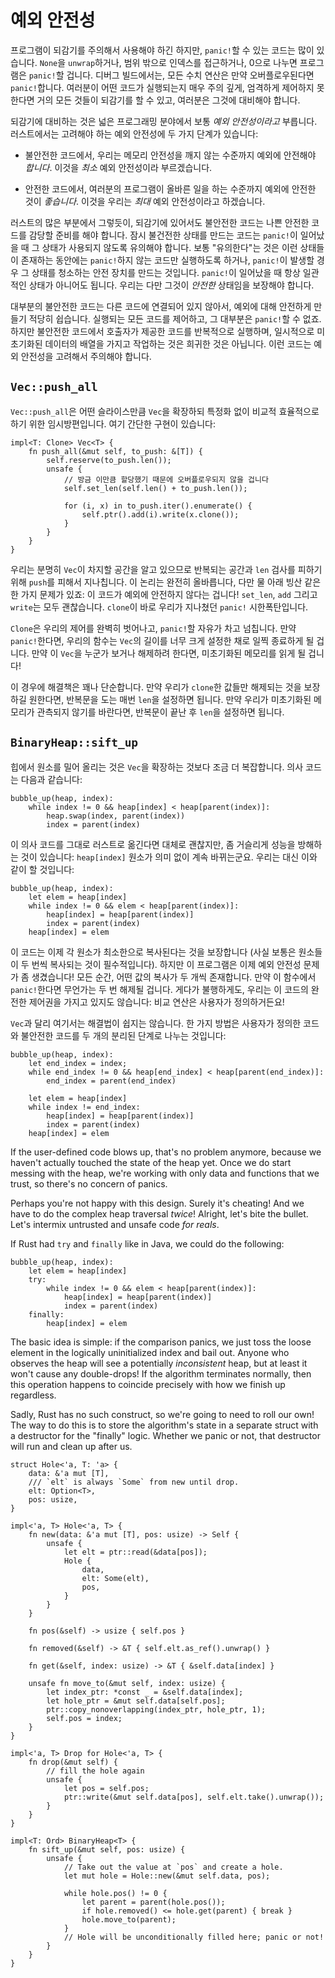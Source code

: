# 예외 안전성

프로그램이 되감기를 주의해서 사용해야 하긴 하지만, `panic!`할 수 있는 코드는 많이 있습니다. `None`을 `unwrap`하거나, 범위 밖으로 인덱스를 접근하거나, 0으로 나누면 프로그램은 `panic!`할 겁니다. 
디버그 빌드에서는, 모든 수치 연산은 만약 오버플로우된다면 `panic!`합니다. 여러분이 어떤 코드가 실행되는지 매우 주의 깊게, 엄격하게 제어하지 못한다면 거의 모든 것들이 되감기를 할 수 있고, 여러분은 그것에 대비해야 합니다.

되감기에 대비하는 것은 넓은 프로그래밍 분야에서 보통 *예외 안전성이라고* 부릅니다. 러스트에서는 고려해야 하는 예외 안전성에 두 가지 단계가 있습니다:

* 불안전한 코드에서, 우리는 메모리 안전성을 깨지 않는 수준까지 예외에 안전해야 *합니다*. 이것을 *최소* 예외 안전성이라 부르겠습니다.

* 안전한 코드에서, 여러분의 프로그램이 올바른 일을 하는 수준까지 예외에 안전한 것이 *좋습니다*. 이것을 우리는 *최대* 예외 안전성이라고 하겠습니다.

러스트의 많은 부분에서 그렇듯이, 되감기에 있어서도 불안전한 코드는 나쁜 안전한 코드를 감당할 준비를 해야 합니다. 잠시 불건전한 상태를 만드는 코드는 `panic!`이 일어났을 때 그 상태가 사용되지 않도록 유의해야 합니다. 
보통 "유의한다"는 것은 이런 상태들이 존재하는 동안에는 `panic!`하지 않는 코드만 실행하도록 하거나, `panic!`이 발생할 경우 그 상태를 청소하는 안전 장치를 만드는 것입니다. 
`panic!`이 일어났을 때 항상 일관적인 상태가 아니어도 됩니다. 우리는 다만 그것이 *안전한* 상태임을 보장해야 합니다.

대부분의 불안전한 코드는 다른 코드에 연결되어 있지 않아서, 예외에 대해 안전하게 만들기 적당히 쉽습니다. 실행되는 모든 코드를 제어하고, 그 대부분은 `panic!`할 수 없죠. 
하지만 불안전한 코드에서 호출자가 제공한 코드를 반복적으로 실행하며, 일시적으로 미초기화된 데이터의 배열을 가지고 작업하는 것은 희귀한 것은 아닙니다. 이런 코드는 예외 안전성을 고려해서 주의해야 합니다.

## `Vec::push_all`

`Vec::push_all`은 어떤 슬라이스만큼 `Vec`을 확장하되 특정화 없이 비교적 효율적으로 하기 위한 임시방편입니다. 여기 간단한 구현이 있습니다:

<!-- ignore: simplified code -->
```rust,ignore
impl<T: Clone> Vec<T> {
    fn push_all(&mut self, to_push: &[T]) {
        self.reserve(to_push.len());
        unsafe {
            // 방금 이만큼 할당했기 때문에 오버플로우되지 않을 겁니다
            self.set_len(self.len() + to_push.len());

            for (i, x) in to_push.iter().enumerate() {
                self.ptr().add(i).write(x.clone());
            }
        }
    }
}
```

우리는 분명히 `Vec`이 차지할 공간을 알고 있으므로 반복되는 공간과 `len` 검사를 피하기 위해 `push`를 피해서 지나칩니다. 이 논리는 완전히 올바릅니다, 다만 물 아래 빙산 같은 한 가지 문제가 있죠: 이 코드가 예외에 안전하지 않다는 겁니다! 
`set_len`, `add` 그리고 `write`는 모두 괜찮습니다. `clone`이 바로 우리가 지나쳤던 `panic!` 시한폭탄입니다.

`Clone`은 우리의 제어를 완벽히 벗어나고, `panic!`할 자유가 차고 넘칩니다. 만약 `panic!`한다면, 우리의 함수는 `Vec`의 길이를 너무 크게 설정한 채로 일찍 종료하게 될 겁니다. 
만약 이 `Vec`을 누군가 보거나 해제하려 한다면, 미초기화된 메모리를 읽게 될 겁니다!

이 경우에 해결책은 꽤나 단순합니다. 만약 우리가 `clone`한 값들만 해제되는 것을 보장하길 원한다면, 반복문을 도는 매번 `len`을 설정하면 됩니다. 
만약 우리가 미초기화된 메모리가 관측되지 않기를 바란다면, 반복문이 끝난 후 `len`을 설정하면 됩니다.

## `BinaryHeap::sift_up`

힙에서 원소를 밀어 올리는 것은 `Vec`을 확장하는 것보다 조금 더 복잡합니다. 의사 코드는 다음과 같습니다:

```text
bubble_up(heap, index):
    while index != 0 && heap[index] < heap[parent(index)]:
        heap.swap(index, parent(index))
        index = parent(index)
```

이 의사 코드를 그대로 러스트로 옮긴다면 대체로 괜찮지만, 좀 거슬리게 성능을 방해하는 것이 있습니다: `heap[index]` 원소가 의미 없이 계속 바뀌는군요. 우리는 대신 이와 같이 할 것입니다:

```text
bubble_up(heap, index):
    let elem = heap[index]
    while index != 0 && elem < heap[parent(index)]:
        heap[index] = heap[parent(index)]
        index = parent(index)
    heap[index] = elem
```

이 코드는 이제 각 원소가 최소한으로 복사된다는 것을 보장합니다 (사실 보통은 원소들이 두 번씩 복사되는 것이 필수적입니다). 하지만 이 프로그램은 이제 예외 안전성 문제가 좀 생겼습니다! 모든 순간, 어떤 값의 복사가 두 개씩 존재합니다. 
만약 이 함수에서 `panic!`한다면 무언가는 두 번 해제될 겁니다. 게다가 불행하게도, 우리는 이 코드의 완전한 제어권을 가지고 있지도 않습니다: 비교 연산은 사용자가 정의하거든요!

`Vec`과 달리 여기서는 해결법이 쉽지는 않습니다. 한 가지 방법은 사용자가 정의한 코드와 불안전한 코드를 두 개의 분리된 단계로 나누는 것입니다:

```text
bubble_up(heap, index):
    let end_index = index;
    while end_index != 0 && heap[end_index] < heap[parent(end_index)]:
        end_index = parent(end_index)

    let elem = heap[index]
    while index != end_index:
        heap[index] = heap[parent(index)]
        index = parent(index)
    heap[index] = elem
```

If the user-defined code blows up, that's no problem anymore, because we haven't
actually touched the state of the heap yet. Once we do start messing with the
heap, we're working with only data and functions that we trust, so there's no
concern of panics.

Perhaps you're not happy with this design. Surely it's cheating! And we have
to do the complex heap traversal *twice*! Alright, let's bite the bullet. Let's
intermix untrusted and unsafe code *for reals*.

If Rust had `try` and `finally` like in Java, we could do the following:

```text
bubble_up(heap, index):
    let elem = heap[index]
    try:
        while index != 0 && elem < heap[parent(index)]:
            heap[index] = heap[parent(index)]
            index = parent(index)
    finally:
        heap[index] = elem
```

The basic idea is simple: if the comparison panics, we just toss the loose
element in the logically uninitialized index and bail out. Anyone who observes
the heap will see a potentially *inconsistent* heap, but at least it won't
cause any double-drops! If the algorithm terminates normally, then this
operation happens to coincide precisely with how we finish up regardless.

Sadly, Rust has no such construct, so we're going to need to roll our own! The
way to do this is to store the algorithm's state in a separate struct with a
destructor for the "finally" logic. Whether we panic or not, that destructor
will run and clean up after us.

<!-- ignore: simplified code -->
```rust,ignore
struct Hole<'a, T: 'a> {
    data: &'a mut [T],
    /// `elt` is always `Some` from new until drop.
    elt: Option<T>,
    pos: usize,
}

impl<'a, T> Hole<'a, T> {
    fn new(data: &'a mut [T], pos: usize) -> Self {
        unsafe {
            let elt = ptr::read(&data[pos]);
            Hole {
                data,
                elt: Some(elt),
                pos,
            }
        }
    }

    fn pos(&self) -> usize { self.pos }

    fn removed(&self) -> &T { self.elt.as_ref().unwrap() }

    fn get(&self, index: usize) -> &T { &self.data[index] }

    unsafe fn move_to(&mut self, index: usize) {
        let index_ptr: *const _ = &self.data[index];
        let hole_ptr = &mut self.data[self.pos];
        ptr::copy_nonoverlapping(index_ptr, hole_ptr, 1);
        self.pos = index;
    }
}

impl<'a, T> Drop for Hole<'a, T> {
    fn drop(&mut self) {
        // fill the hole again
        unsafe {
            let pos = self.pos;
            ptr::write(&mut self.data[pos], self.elt.take().unwrap());
        }
    }
}

impl<T: Ord> BinaryHeap<T> {
    fn sift_up(&mut self, pos: usize) {
        unsafe {
            // Take out the value at `pos` and create a hole.
            let mut hole = Hole::new(&mut self.data, pos);

            while hole.pos() != 0 {
                let parent = parent(hole.pos());
                if hole.removed() <= hole.get(parent) { break }
                hole.move_to(parent);
            }
            // Hole will be unconditionally filled here; panic or not!
        }
    }
}
```

